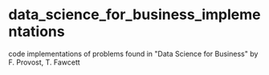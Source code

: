 # data_science_for_business_implementations
code implementations of problems found in "Data Science for Business" by F. Provost, T. Fawcett
